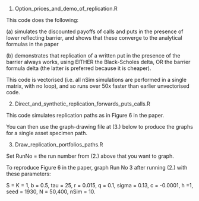 1. Option_prices_and_demo_of_replication.R

This code does the following:

(a) simulates the discounted payoffs of calls and puts in the presence of lower reflecting barrier, and shows that     these converge to the analytical formulas in the paper 

(b) demonstrates that replication of a written put in the presence of the barrier always works, using EITHER the 
Black-Scholes delta, OR the barrier formula delta (the latter is preferred because it is cheaper).

This code is vectorised (i.e. all nSim simulations are performed in a single matrix, with no loop), and so runs over 50x faster than earlier unvectorised code.


2. Direct_and_synthetic_replication_forwards_puts_calls.R

This code simulates replication paths as in Figure 6 in the paper. 

You can then use the graph-drawing file at (3.) below to produce the graphs for a single asset specimen path.


3. Draw_replication_portfolios_paths.R

Set RunNo = the run number from (2.) above that you want to graph.

To reproduce Figure 6 in the paper, graph Run No 3 after running (2.) with these parameters:

S = K = 1, b = 0.5, tau = 25, r = 0.015, q = 0.1,  sigma = 0.13, c = -0.0001, h =1, 
seed = 1930, N = 50,400, nSim = 10.

